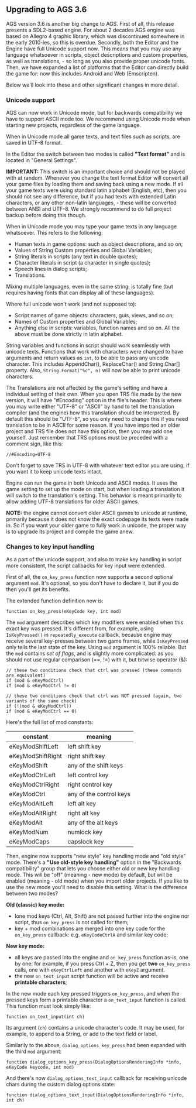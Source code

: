 ## Upgrading to AGS 3.6

AGS version 3.6 is another big change to AGS.
First of all, this release presents a SDL2-based engine. For about 2 decades AGS engine was based on Allegro 4 graphic library, which was discontinued somewhere in the early 2010-ies, so this is overdue.
Secondly, both the Editor and the Engine have full Unicode support now. This means that you may use any language whatsoever in scripts, object descriptions and custom properties, as well as translations, - so long as you also provide proper unicode fonts.
Then, we have expanded a list of platforms that the Editor can directly build the game for: now this includes Android and Web (Emscripten).

Below we'll look into these and other significant changes in more detail.

### Unicode support

AGS can now work in Unicode mode, but for backwards compatibility we have to support ASCII mode too. We recommend using Unicode mode when starting new projects, regardless of the game language.

When in Unicode mode all game texts, and text files such as scripts, are saved in UTF-8 format.

In the Editor the switch between two modes is called **"Text format"** and is located in "General Settings".

**IMPORTANT:** This switch is an important choice and should not be played with at random. Whenever you change the text format Editor will convert all your game files by loading them and saving back using a new mode. If all your game texts were using standard latin alphabet (English, etc), then you should not see any difference, but if you had texts with extended Latin characters, or any other non-latin languages, - these will be converted between ANSI and UTF-8. We strongly recommend to do full project backup before doing this though.

When in Unicode mode you may type your game texts in any language whatsoever. This refers to the following:
* Human texts in game options: such as object descriptions, and so on;
* Values of String Custom properties and Global Variables;
* String literals in scripts (any text in double quotes);
* Character literals in script (a character in single quotes);
* Speech lines in dialog scripts;
* Translations.

Mixing multiple languages, even in the same string, is totally fine (but requires having fonts that can display all of these languages).

Where full unicode won't work (and not supposed to):
* Script names of game objects: characters, guis, views, and so on;
* Names of Custom properties and Global Variables;
* Anything else in scripts: variables, function names and so on.
All the above must be done strictly in latin alphabet.

String variables and functions in script should work seamlessly with unicode texts. Functions that work with characters were changed to have arguments and return values as `int`, to be able to pass any unicode character. This includes AppendChar(), ReplaceChar() and String.Char[] property. Also, `String.Format("%c", n)` will now be able to print unicode characters.

The Translations are not affected by the game's setting and have a individual setting of their own. When you open TRS file made by the new version, it will have "#Encoding" option in the file's header. This is where you may write either "UTF-8" or "ASCII" by hand to tell the translation compiler (and the engine) how this translation should be interpreted. By default this should be "UTF-8", so you only need to change this if you need translation to be in ASCII for some reason.
If you have imported an older project and TRS file does not have this option, then you may add one yourself. Just remember that TRS options must be preceded with a comment sign, like this:

    //#Encoding=UTF-8

Don't forget to save TRS in UTF-8 with whatever text editor you are using, if you want it to keep unicode texts intact.

Engine can run the game in both Unicode and ASCII modes. It uses the game setting to set up the mode on start, but when loading a translation it will switch to the translation's setting. This behavior is meant primarily to allow adding UTF-8 translations for older ASCII games.

**NOTE:** the engine cannot convert older ASCII games to unicode at runtime, primarily because it does not know the exact codepage its texts were made in. So if you want your older game to fully work in unicode, the proper way is to upgrade its project and compile the game anew.

### Changes to key input handling

As a part of the unicode support, and also to make key handling in script more consistent, the script callbacks for key input were extended.

First of all, the `on_key_press` function now supports a second optional argument `mod`. It's optional, so you don't have to declare it, but if you do then you'll get its benefits.

The extended function definition now is:

    function on_key_press(eKeyCode key, int mod)

The `mod` argument describes which key modifiers were enabled when this exact key was pressed. It's different from, for example, using `IsKeyPressed()` in `repeatedly_execute` callback, because engine may receive several key-presses between two game frames, while `IsKeyPressed` only tells the last state of the key. Using `mod` argument is 100% reliable.
But the `mod` contains *set of flags*, and is slightly more complicated: as you should not use regular comparison (==, !=) with it, but bitwise operator (&):

    // these two conditions check that ctrl was pressed (these commands are equivalent)
    if (mod & eKeyModCtrl)
    if (mod & eKeyModCtrl != 0)
 
    // these two conditions check that ctrl was NOT pressed (again, two variants of the same check)
    if (!(mod & eKeyModCtrl))
    if (mod & eKeyModCtrl == 0)

Here's the full list of mod constants:

constant | meaning
-- | --
eKeyModShiftLeft | left shift key
eKeyModShiftRight | right shift key
eKeyModShift | any of the shift keys
eKeyModCtrlLeft | left control key
eKeyModCtrlRight | right control key
eKeyModCtrl | any of the control keys
eKeyModAltLeft | left alt key
eKeyModAltRight | right alt key
eKeyModAlt | any of the alt keys  
eKeyModNum | numlock key
eKeyModCaps | capslock key

Then, engine now supports "new style" key handling mode and "old style" mode. There's a **"Use old-style key handling"** option in the "Backwards compatibility" group that lets you choose either old or new key handling mode. This will be "off" (meaning - new mode) by default, but will be enabled (meaning - old mode) when you import older projects. If you like to use the new mode you'll need to disable this setting.
What is the difference between two modes?

**Old (classic) key mode:**
 - lone mod keys (Ctrl, Alt, Shift) are not passed further into the engine nor script, thus `on_key_press` is not called for them;
 - key + mod combinations are merged into one key code for the `on_key_press` callback: e.g. `eKeyCodeCtrlA` and similar key code;

**New key mode:**
 - all keys are passed into the engine and `on_key_press` function as-is, one by one: for example, if you press Ctrl + Z, then you get **two** `on_key_press` calls, one with `eKeyCtrlLeft` and another with `eKeyZ` argument.
 - the new `on_text_input` script function will be active and receive **printable characters**;

In the new mode each key pressed triggers `on_key_press`, and when the pressed keys form a printable character a `on_text_input` function is called. This function must look simply like:

    function on_text_input(int ch)

Its argument (`ch`) contains a unicode character's code. It may be used, for example, to append to a String, or add to the text field or label.

Similarily to the above, `dialog_options_key_press` had been expanded with the third `mod` argument:

    function dialog_options_key_press(DialogOptionsRenderingInfo *info, eKeyCode keycode, int mod)

And there's now `dialog_options_text_input` callback for receiving unicode chars during the custom dialog options state:

    function dialog_options_text_input(DialogOptionsRenderingInfo *info, int ch)
